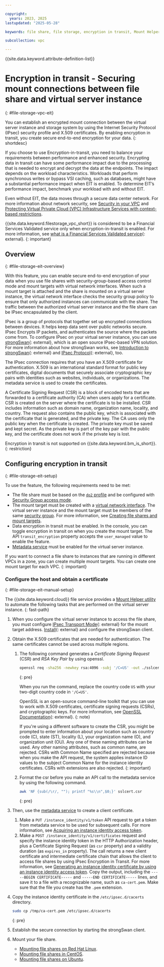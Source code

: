 ```yaml
---

copyright:
  years: 2023, 2025
lastupdated: "2025-05-28"

keywords: file share, file storage, encryption in transit, Mount Helper, IPsec, secure connection, mount share

subcollection: vpc

---
```


{{site.data.keyword.attribute-definition-list}}

# Encryption in transit - Securing mount connections between file share and virtual server instance
{: #file-storage-vpc-eit}

You can establish an encrypted mount connection between the virtual server instance and storage system by using the Internet Security Protocol (IPsec) security profile and X.509 certificates. By enabling encryption in transit, you create secure end-to-end encryption for your data.
{: shortdesc}

If you choose to use Encryption-in-transit, you need to balance your requirements between performance and enhanced security. Encrypting data in transit can have some performance impact due to the processing that is needed to encrypt and decrypt the data at the endpoints. The impact depends on the workload characteristics. Workloads that perform synchronous writes or bypass VSI caching, such as databases, might have a substantial performance impact when EIT is enabled. To determine EIT’s performance impact, benchmark your workload with and without EIT. 

Even without EIT, the data moves through a secure data center network. For more information about network security, see [Security in your VPC](/docs/vpc?topic=vpc-security-in-your-vpc) and [Protecting Virtual Private Cloud (VPC) Infrastructure Services with context-based restrictions](/docs/vpc?topic=vpc-cbr).

{{site.data.keyword.filestorage_vpc_short}} is considered to be a Financial Services Validated service only when encryption-in-transit is enabled. For more information, see [what is a Financial Services Validated service](/docs/framework-financial-services?topic=framework-financial-services-faqs-framework#financial-services-validated){: external}.
{: important}

## Overview
{: #file-storage-eit-overview}

With this feature, you can enable secure end-to-end encryption of your data when you use file shares with security-group-based access control mode and mount targets with virtual network interfaces. When such a mount target is attached and the share is mounted on a virtual server instance, the virtual network interface checks the security group policy to ensure that only authorized instances can communicate with the share. The traffic between the authorized virtual server instance and the file share can be IPsec encapsulated by the client. 

IPsec is a group of protocols that together set up encrypted connections between devices. It helps keep data sent over public networks secure. IPsec Encrypts IP packets, and authenticates the source where the packets come from. To configure IPsec on your virtual server instance, you can use [strongSwan](https://www.strongswan.org/){: external}, which is an open source IPsec-based VPN solution. For more information about how strongSwan works, see [Introduction to strongSwan](https://docs.strongswan.org/docs/5.9/howtos/introduction.html){: external} and [IPsec Protocol](https://docs.strongswan.org/docs/5.9/howtos/ipsecProtocol.html){: external}, too.

The IPsec connection requires that you have an X.509 certificate for authentication. X.509 is an international standard format for public key certificates, digital documents that securely associate cryptographic key pairs with identities such as websites, individuals, or organizations. The metadata service is used to create the certificates.

A Certificate Signing Request (CSR) is a block of encoded texts that are forwarded to a certificate authority (CA) when users apply for a certificate. CSR is created on the server where the certificate is to be installed. CSR includes information such as domain name, organization name, locality, and country. The request also contains the public key, which is associated with the certificate that is generated, and the private key. The CA uses only the public key when the certificate is created. The private key must be saved and kept secret. As the private key is part of the key pair with the public key, and the certificate does not work if the private key is lost.


Encryption in transit is not supported on {{site.data.keyword.bm_is_short}}.
{: restriction}

## Configuring encryption in transit
{: #file-storage-eit-setup}

To use the feature, the following requirements need to be met:
- The file share must be based on the [`dp2` profile](/docs/vpc?topic=vpc-file-storage-profiles&interface=api#dp2-profile) and be configured with [Security Group access mode](/docs/vpc?topic=vpc-file-storage-vpc-about#fs-share-mount-targets). 
- The mount target must be created with a [virtual network interface](/docs/vpc?topic=vpc-vni-about). The virtual server instance and the mount target must be members of the same [security group](/docs/vpc?topic=vpc-using-security-groups). For more information, see [Creating file shares and mount targets](/docs/vpc?topic=vpc-file-storage-create).
- Data encryption in transit must be enabled. In the console, you can toggle encryption in transit on when you create the mount target. The API `transit_encryption` property accepts the `user_managed` value to enable the feature.
- [Metadata service](/docs/vpc?topic=vpc-imd-about) must be enabled for the virtual server instance.

If you want to connect a file share to instances that are running in different VPCs in a zone, you can create multiple mount targets. You can create one mount target for each VPC.
{: important}

### Configure the host and obtain a certificate
{: #file-storage-eit-manual-setup}

The {{site.data.keyword.cloud}} file service provides a [Mount Helper utility](/docs/vpc?topic=vpc-fs-mount-helper-utility) to automate the following tasks that are performed on the virtual server instance.
{: fast-path}

1. When you configure the virtual server instance to access the file share, you must configure [IPsec Transport Mode](https://docs.strongswan.org/docs/latest/howtos/ipsecProtocol.html#_ipsec_transport_mode){: external} for the mount target address. [Install](https://docs.strongswan.org/docs/5.9/install/install.html){: external} and configure the strongSwan client.
2. Obtain the X.509 certificates that are needed for authentication. The same certificates cannot be used across multiple regions.
   1. The following command generates a *Certificate Signing Request* (CSR) and *RSA Key Pair* by using openssl.
      ```sh
      openssl req -sha256 -newkey rsa:4096 -subj '/C=US' -out ./sslcert.csr -keyout file.key -nodes
      ```
      {: pre}

      When you run the command, replace the country code `US` with your two-digit country code in `'/C=US'`.

      OpenSSL is an open-source command-line toolkit that you can use to work with X.509 certificates, certificate signing requests (CSRs), and cryptographic keys. For more information, see [OpenSSL Documentation](https://docs.openssl.org/){: external}.
      {: note}

      If you're using a different software to create the CSR, you might be prompted to enter information about your location such as country code (C), state (ST), locality (L), your organization name (O), and organization unit (OU). Any one of these naming attributes can be used. Any other naming attributes, such as common name, are rejected. CSRs with Common Name specified are rejected because when you make the API request, the system applies instance ID values to the subject Common Name for the instance identity certificates. CSRs with extensions are also rejected.
      {: important}

   2. Format the csr before you make an API call to the metadata service by using the following command.
      ```sh
      awk 'NF {sub(/\r/, ""); printf "%s\\n",$0;}' sslcert.csr
      ```
      {: pre}

3. Then, use the [metadata service](/docs/vpc?topic=vpc-imd-about) to create a client certificate. 
   1. Make a `PUT /instance_identity/v1/token` API request to get a token from metadata service to be used for subsequent calls. For more information, see [Acquiring an instance identity access token](/docs/vpc?topic=vpc-imd-configure-service&interface=api#imd-json-token).
   2. Make a `POST /instance_identity/v1/certificates` request and specify the instance identity token in the HTTP Authorization header, plus a Certificate Signing Request (as `csr` property) and a validity duration (as `expires_in` property). The call returns a new client certificate and intermediate certificate chain that allows the client to access file shares by using IPsec Encryption in Transit. For more information, see [Generating an instance identity certificate by using an instance identity access token](/docs/vpc?topic=vpc-imd-configure-service&interface=api#imd-acquire-certificate). Copy the output, including the `-----BEGIN CERTIFICATE-----` and `-----END CERTIFICATE-----` lines, and save it to a file with a recognizable name, such as `ca-cert.pem`. Make sure that the file you create has the `.pem` extension.
   
4. Copy the instance identity certificate in the `/etc/ipsec.d/cacerts` directory.
   ```sh
   sudo cp /tmp/ca-cert.pem /etc/ipsec.d/cacerts
   ```
   {: pre}

5. Establish the secure connection by starting the strongSwan client.

6. Mount your file share.
   * [Mounting file shares on Red Hat Linux](/docs/vpc?topic=vpc-file-storage-mount-RHEL).
   * [Mounting file shares in CentOS](/docs/vpc?topic=vpc-file-storage-mount-centos).
   * [Mounting file shares on Ubuntu](/docs/vpc?topic=vpc-file-storage-mount-ubuntu).
   
